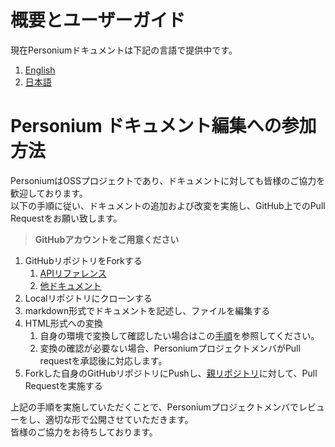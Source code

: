 # 概要とユーザーガイド  
現在Personiumドキュメントは下記の言語で提供中です。  

1. [English](./en/)  
1. [日本語](./ja/)  

# Personium ドキュメント編集への参加方法  
PersoniumはOSSプロジェクトであり、ドキュメントに対しても皆様のご協力を歓迎しております。  
以下の手順に従い、ドキュメントの追加および改変を実施し、GitHub上でのPull Requestをお願い致します。  

> __GitHubアカウントをご用意ください__

1. GitHubリポジトリをForkする  
    1. [APIリファレンス](https://github.com/personium/api-reference)
    1. [他ドキュメント](https://github.com/personium/docs)
1. Localリポジトリにクローンする
1. markdown形式でドキュメントを記述し、ファイルを編集する
1. HTML形式への変換  
    1. 自身の環境で変換して確認したい場合はこの[手順](https://gist.github.com/dixonsiu/28c473f93722e586e6d53b035923967c)を参照してください。  
    1. 変換の確認が必要ない場合、PersoniumプロジェクトメンバがPull requestを承認後に対応します。  
1. Forkした自身のGitHubリポジトリにPushし、[親リポジトリ](https://github.com/personium/docs)に対して、Pull Requestを実施する

上記の手順を実施していただくことで、Personiumプロジェクトメンバでレビューをし、適切な形で公開させていただきます。<br>
皆様のご協力をお待ちしております。

